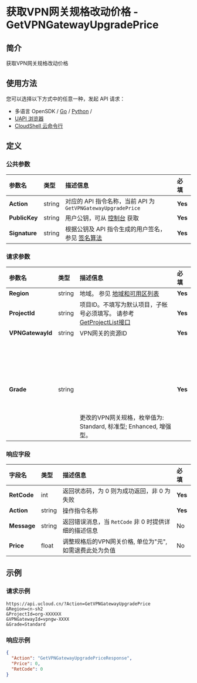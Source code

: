 # 获取VPN网关规格改动价格 - GetVPNGatewayUpgradePrice

## 简介

获取VPN网关规格改动价格






## 使用方法

您可以选择以下方式中的任意一种，发起 API 请求：
- 多语言 OpenSDK / [Go](https://github.com/ucloud/ucloud-sdk-go) / [Python](https://github.com/ucloud/ucloud-sdk-python3) /
- [UAPI 浏览器](https://console.ucloud.cn/uapi/detail?id=GetVPNGatewayUpgradePrice)
- [CloudShell 云命令行](https://shell.ucloud.cn/)


## 定义

### 公共参数

| 参数名 | 类型 | 描述信息 | 必填 |
|:---|:---|:---|:---|
| **Action**     | string  | 对应的 API 指令名称，当前 API 为 `GetVPNGatewayUpgradePrice`                        | **Yes** |
| **PublicKey**  | string  | 用户公钥，可从 [控制台](https://console.ucloud.cn/uapi/apikey) 获取                                             | **Yes** |
| **Signature**  | string  | 根据公钥及 API 指令生成的用户签名，参见 [签名算法](api/summary/signature.md)  | **Yes** |

### 请求参数

| 参数名 | 类型 | 描述信息 | 必填 |
|:---|:---|:---|:---|
| **Region** | string | 地域。 参见 [地域和可用区列表](api/summary/regionlist) |**Yes**|
| **ProjectId** | string | 项目ID。不填写为默认项目，子帐号必须填写。 请参考[GetProjectList接口](api/summary/get_project_list) |**Yes**|
| **VPNGatewayId** | string | VPN网关的资源ID |**Yes**|
| **Grade** | string | <br /><br /><br /><br /><br /><br /><br /><br /><br /><br />更改的VPN网关规格，枚举值为: Standard, 标准型; Enhanced, 增强型。 |**Yes**|

### 响应字段

| 字段名 | 类型 | 描述信息 | 必填 |
|:---|:---|:---|:---|
| **RetCode** | int | 返回状态码，为 0 则为成功返回，非 0 为失败 |**Yes**|
| **Action** | string | 操作指令名称 |**Yes**|
| **Message** | string | 返回错误消息，当 `RetCode` 非 0 时提供详细的描述信息 |No|
| **Price** | float | 调整规格后的VPN网关价格, 单位为"元", 如需退费此处为负值 |No|




## 示例

### 请求示例
    
```
https://api.ucloud.cn/?Action=GetVPNGatewayUpgradePrice
&Region=cn-sh2
&ProjectId=org-XXXXXX
&VPNGatewayId=vpngw-XXXX
&Grade=Standard
```

### 响应示例
    
```json
{
  "Action": "GetVPNGatewayUpgradePriceResponse",
  "Price": 0,
  "RetCode": 0
}
```





